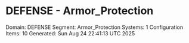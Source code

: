 # DEFENSE - Armor_Protection

Domain: DEFENSE
Segment: Armor_Protection
Systems: 1
Configuration Items: 10
Generated: Sun Aug 24 22:41:13 UTC 2025
